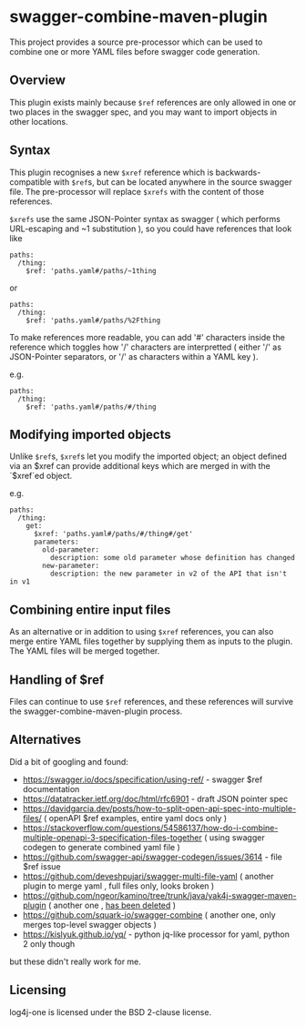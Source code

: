 # swagger-combine-maven-plugin

This project provides a source pre-processor which can be used to combine one or more YAML files before swagger code generation.

## Overview

This plugin exists mainly because `$ref` references are only allowed in one or two places in the swagger spec, and you may want to import objects in other locations.

## Syntax

This plugin recognises a new `$xref` reference which is backwards-compatible with `$ref`s, but can be located anywhere in the source swagger file. 
The pre-processor will replace `$xrefs` with the content of those references. 

`$xrefs` use the same JSON-Pointer syntax as swagger ( which performs URL-escaping and ~1 substitution ), so you could have references that look like

    paths:
      /thing:
        $ref: 'paths.yaml#/paths/~1thing
    
or

    paths:
      /thing:
        $ref: 'paths.yaml#/paths/%2Fthing
    
To make references more readable, you can add '#' characters inside the reference which toggles how '/' characters are interpretted ( either '/' as JSON-Pointer separators,
or '/' as characters within a YAML key ).

e.g.

    paths:
      /thing:
        $ref: 'paths.yaml#/paths/#/thing

## Modifying imported objects

Unlike `$ref`s, `$xref`s let you modify the imported object; an object defined via an $xref can provide additional keys which are merged in with the `$xref`ed object.

e.g.

    paths:
      /thing:
        get:
          $xref: 'paths.yaml#/paths/#/thing#/get'
          parameters:
            old-parameter:
              description: some old parameter whose definition has changed
            new-parameter: 
              description: the new parameter in v2 of the API that isn't in v1

## Combining entire input files

As an alternative or in addition to using `$xref` references, you can also merge entire YAML files together by supplying them as inputs to the plugin.
The YAML files will be merged together.

## Handling of $ref

Files can continue to use `$ref` references, and these references will survive the swagger-combine-maven-plugin process.


## Alternatives

Did a bit of googling and found:

* https://swagger.io/docs/specification/using-ref/ - swagger $ref documentation
* https://datatracker.ietf.org/doc/html/rfc6901 - draft JSON pointer spec
* https://davidgarcia.dev/posts/how-to-split-open-api-spec-into-multiple-files/ ( openAPI $ref examples, entire yaml docs only )
* https://stackoverflow.com/questions/54586137/how-do-i-combine-multiple-openapi-3-specification-files-together ( using swagger codegen to generate combined yaml file )
* https://github.com/swagger-api/swagger-codegen/issues/3614 - file $ref issue
* https://github.com/deveshpujari/swagger-multi-file-yaml ( another plugin to merge yaml , full files only, looks broken )
* https://github.com/ngeor/kamino/tree/trunk/java/yak4j-swagger-maven-plugin ( another one , [has been deleted](https://github.com/ngeor/kamino/search?q=yak4j-swagger-maven-plugin&type=commits) )
* https://github.com/squark-io/swagger-combine ( another one, only merges top-level swagger objects )
* https://kislyuk.github.io/yq/ - python jq-like processor for yaml, python 2 only though

but these didn't really work for me.

## Licensing

log4j-one is licensed under the BSD 2-clause license.


